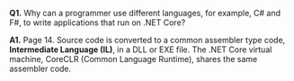 **Q1.** Why can a programmer use different languages, for example, C# and F#, to write applications that run on .NET Core?  

**A1.** Page 14. Source code is converted to a common assembler type code, **Intermediate Language (IL)**, in a DLL or EXE file. The .NET Core virtual machine, CoreCLR (Common Language Runtime), shares the same assembler code.  

